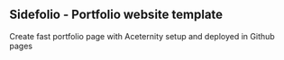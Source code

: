 ## Sidefolio - Portfolio website template

Create fast portfolio page with Aceternity setup and deployed in Github pages